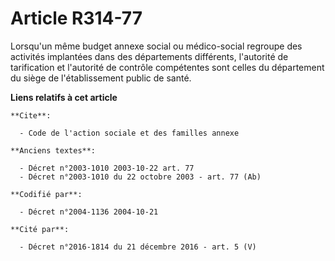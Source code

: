 # Article R314-77

Lorsqu'un même budget annexe social ou médico-social regroupe des activités implantées dans des départements différents,
l'autorité de tarification et l'autorité de contrôle compétentes sont celles du département du siège de l'établissement
public de santé.

**Liens relatifs à cet article**

	**Cite**:

	  - Code de l'action sociale et des familles annexe

	**Anciens textes**:

	  - Décret n°2003-1010 2003-10-22 art. 77
	  - Décret n°2003-1010 du 22 octobre 2003 - art. 77 (Ab)

	**Codifié par**:

	  - Décret n°2004-1136 2004-10-21

	**Cité par**:

	  - Décret n°2016-1814 du 21 décembre 2016 - art. 5 (V)
